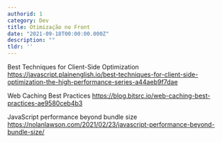 ```yaml
---
authorid: 1
category: Dev
title: Otimização no Front
date: "2021-09-18T00:00:00.000Z"
description: ""
tldr: ''
---
```



Best Techniques for Client-Side Optimization
https://javascript.plainenglish.io/best-techniques-for-client-side-optimization-the-high-performance-series-a44aeb9f7dae

Web Caching Best Practices
https://blog.bitsrc.io/web-caching-best-practices-ae9580ceb4b3

JavaScript performance beyond bundle size
https://nolanlawson.com/2021/02/23/javascript-performance-beyond-bundle-size/





